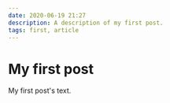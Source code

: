```yaml
---
date: 2020-06-19 21:27
description: A description of my first post.
tags: first, article
---
```

# My first post

My first post's text.



